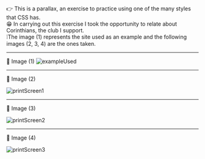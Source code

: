 👉 This is a parallax, an exercise to practice using one of the many styles that CSS has.
<br>
😁 In carrying out this exercise I took the opportunity to relate about Corinthians, the club I support.
<br>
❕The image (1) represents the site used as an example and the following images (2, 3, 4) are the ones taken.
<br>
<hr>

📌 Image (1)
![exampleUsed](https://github.com/FelipEspessoto/Shark_Draw/assets/98137286/cfc14cfa-c67a-4770-a28e-f3bffbb490f7)

<hr>
📌 Image (2)

![printScreen1](https://github.com/FelipEspessoto/Shark_Draw/assets/98137286/10ac4d87-a255-4b97-b03f-467759ced48d)


<hr>
📌 Image (3)

![printScreen2](https://github.com/FelipEspessoto/Shark_Draw/assets/98137286/dc9a9a28-32bb-4660-b593-f4e5b4752a97)


<hr>
📌 Image (4)

![printScreen3](https://github.com/FelipEspessoto/Shark_Draw/assets/98137286/fa021906-7fa8-46a0-9fdf-813e98faafa7)

